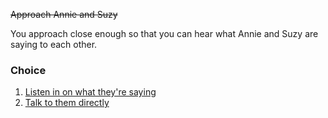 ~~Approach Annie and Suzy~~

You approach close enough so that you can hear what Annie and Suzy are saying to each other.

### Choice
1. [Listen in on what they're saying](4e.md)
1. [Talk to them directly](4f.md)
